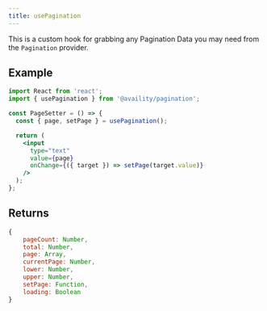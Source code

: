 ```yaml
---
title: usePagination
---
```


This is a custom hook for grabbing any Pagination Data you may need from the `Pagination` provider.

## Example

```jsx
import React from 'react';
import { usePagination } from '@availity/pagination';

const PageSetter = () => {
  const { page, setPage } = usePagination();

  return (
    <input
      type="text"
      value={page}
      onChange={({ target }) => setPage(target.value)}
    />
  );
};
```

## Returns

```js
{
    pageCount: Number,
    total: Number,
    page: Array,
    currentPage: Number,
    lower: Number,
    upper: Number,
    setPage: Function,
    loading: Boolean
}
```
